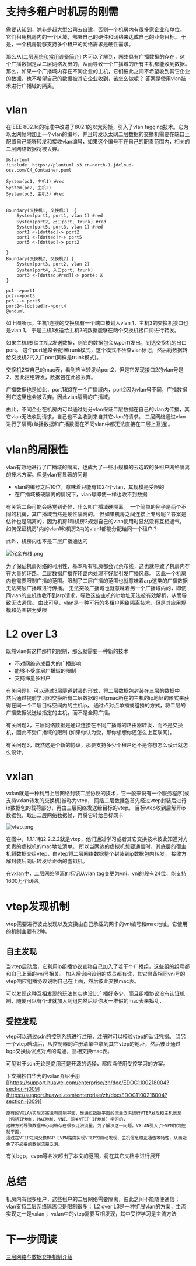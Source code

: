 # 支持多租户时机房的刚需

需要认知到，除非是超大型公司去自建，否则一个机房内有很多家企业和单位。
它们租用机房内的一个区域，部署自己的硬件和网络来达成自己的业务目标。
于是，一个机房能够支持多个租户的网络需求是硬性需求。

那么从[[二层网络和常用设备简介](..%2F%E4%BA%8C%E5%B1%82%E7%BD%91%E7%BB%9C%E5%92%8C%E5%B8%B8%E7%94%A8%E8%AE%BE%E5%A4%87%E7%AE%80%E4%BB%8B)]
内可以了解到，网络具有广播数据的存在，这个广播数据是从二层网络发出的，从而导致一个广播域的所有主机都能收到数据。
那么，如果一个广播域内存在不同企业的主机，它们彼此之间不希望收到其它企业的数据，也不希望自己的数据被其它企业收到，该怎么做呢？
答案是使用vlan技术进行广播域的隔离。

# vlan

在IEEE 802.1q的标准中改进了802.1的以太网帧，引入了vlan
tagging技术。它为以太网帧附加上一个vlan的编号，并且转发以太网二层数据的交换机需要在端口上配置自己能够转发和接收vlan编号，如果这个编号不在自己的职责范围内，相关的二层网络数据将被丢弃。

```plantuml
@startuml
!include  https://plantuml.s3.cn-north-1.jdcloud-oss.com/C4_Container.puml

System(pc1, 主机1) #red
System(pc2, 主机2)
System(pc3, 主机3) #red


Boundary(交换机1, 交换机1)  {
    System(port1, port1, vlan 1) #red
    System(port2, 出口port, trunk) #red
    System(port5, port3, vlan 1) #red
    port1 <-[dotted]-> port2
    port1 <-[dotted]r-> port5
    port5 <-[dotted]-> port2
   
}
Boundary(交换机2, 交换机2) {
    System(port3, port2, vlan 2)
    System(port4, 入口port, trunk)
    port3 <-[dotted,#red]l-> port4: X
} 

pc1-->port1
pc2-->port3
pc3 --> port5
port2<-[dotted]r->port4
@enduml
```

如上图所示，主机1连接的交换机有一个端口被划入vlan 1，主机3的交换机接口也是vlan 1。
于是主机1发送给主机2的数据能够在两个交换机接口间进行转发。

如果主机1要给主机2发送数据，则它的数据包会从port1发出，到达交换机的出口port。
这个port通常会配置trunk模式，这个模式不检查vlan标记，然后将数据转给交换机2的入口port(同样是trunk模式)。

交换机2查自己的mac表，看到应当转发给port2，但是它发现接口2的vlan号是2，因此拒绝转发，数据包在此被丢弃。

广播数据也是如此，port1和3在一个广播域内，port2因为vlan号不同，广播数据到它这里也会被丢弃。因此vlan隔离的广播域。

由此，不同企业在机房内可以通过划分vlan保证二层数据在自己的vlan内传播，其它vlan无法收到请求，自己也不会收到来自其它vlan的请求。
二层网络通过vlan进行了隔离(单播数据和广播数据在不同vlan中都无法直接在二层上互通)。

# vlan的局限性

vlan有效地进行了广播域的隔离，也成为了一些小规模的云选取的多租户网络隔离的技术方案。但是vlan有显著的问题

* vlan的编号之后10位，意味着只能有1024个vlan，其规模是受限的
* 在广播域被硬隔离的情况下，vlan号即使一样也收不到数据

有关第二条可能会感觉到奇怪，什么叫广播域硬隔离。
一个简单的例子是两个不同的机房，其广播域当然是硬性隔离的。
但如果机房之间连接上专线呢？答案是估计也是隔离的，因为机房1和机房2规划自己的vlan使用时显然没有互相通气，
如何保证机房1内的vlan1和机房2内的vlan1都能分配给同一个租户？

此外，机房内也不是二层广播通达的

![冗余布线.png](冗余布线.png)

为了保证机房网络的可用性，基本所有机房都会冗余布线，这也就导致了机房内存在大量的环路。二层数据广播在环路内处理不好就引发广播风暴。
因此一个机房内也需要限制广播的范围。限制了二层广播的范围也就意味着arp这类的广播数据无法突破广播域进行传播。
无法突破广播域也就意味着另一个广播域内的，即使同vlan的主机也收不到arp请求，导致这些主机的ip地址无法被有效解析，从而导致无法通信。
由此可见，vlan是一种可行的多租户网络隔离技术，但是其应用规模和范围较为受限

# L2 over L3

既然vlan有这样那样的限制，那么就需要一种新的技术

* 不对网络造成巨大的广播影响
* 能够不受底层广播域的限制
* 支持海量多租户

有关问题1，可以通过3层隧道封装的形式，将二层数据包封装在三层的数据中，
然后通过提前学习和交换所有二层数据的目标mac所在的主机的ip地址的形式来获得在同一个二层目标空间内的主机ip，
通过点对点单播或组播的方式，将二层的广播数据发送给指定的主机，而不是全网广播。

有关问题2，三层网络数据是通过连接在不同广播域的路由器转发，而不是交换机，因此不受广播域的限制
(如果你认为受，那你想想你还怎么上互联网)。

有关问题3，既然这是个新的协议，那要支持多少个租户还不是你想怎么设计就怎么设计。

# vxlan

vxlan就是一种利用上层网络封装二层协议的技术，它一般来说有一个服务程序(或支持vxlan转发的交换机)被称为vtep，
网络二层数据包首先经过vtep封装后进行ip数据包的载荷部分，再由三层网络发送给目标的vtep。
目标vtep收到后解开ip数据包，取出二层网络数据帧，再将它转给目标网卡

![vtep.png](vtep.png)

在图中，1.1.1.1和2.2.2.2就是vtep，他们通过学习或者其它交换技术彼此知道对方负责的虚拟机的mac地址清单。
所以当两边的虚拟机想要通信时，其底层的宿主机将数据交给vtep，由vtep将二层网络数据整个封装到ip数据包内转发。
接收方解封装后向后转发给正确的虚拟机。

在vxlan中，二层网络隔离的标记从vlan tag变更为vni，vni的段有24位，能支持1600万个网络。

# vtep发现机制

vtep需要进行彼此发现以及交换由自己承载的网卡的vni编号和mac地址。它使用的机制主要有2种。

## 自主发现

当vtep启动后，它利用ip组播协议宣称自己加入了若干个广播组，这些组的组号都和自己上面的vni号相关。
加入后询问该组的成员都有谁，其它具备相同vni号的vtep响应组播协议说明自己在上面，然后彼此交换mac表。

可以发现这种互相发现的玩法其实也没比广播好多少，而且组播协议没有认证机制，随便可以有个谁就加入到组内然后给你发一堆假的mac表来捣乱，

## 受控发现

vtep可以通过sdn的控制系统进行注册，注册时可以校验vtep的认证凭据。
当另一个vtep启动后，从控制器的注册清单中拿到其它vtep的地址，然后彼此通过bgp交换协议点对点的沟通，互相交换mac表。

可见对于sdn无论是商用还是开源的选择，都应当使用受控学习的方案。

下文摘抄自华为的vxlan介绍手册[[https://support.huawei.com/enterprise/zh/doc/EDOC1100218004?section=j009](https://support.huawei.com/enterprise/zh/doc/EDOC1100218004?section=j009)]

```text
原有的VXLAN实现方案没有控制平面，是通过数据平面的流量泛洪进行VTEP发现和主机信息（包括IP地址、MAC地址、VNI、网关VTEP IP地址）学习的，
这种方式导致数据中心网络存在很多泛洪流量。为了解决这一问题，VXLAN引入了EVPN作为控制平面，
通过在VTEP之间交换BGP EVPN路由实现VTEP的自动发现、主机信息相互通告等特性，从而避免了不必要的数据流量泛洪。
```

有关bgp，evpn等名次超出了本文的范围，将在其它文档中进行展开

# 总结

机房内有很多租户，这些租户的二层网络需要隔离，彼此之间不能随便通信；
vlan支持二层网络隔离但是限制很多；
L2 over L3是一种扩展vlan的方案，主流实现之一是vxlan；
vxlan中的vtep需要互相发现，其中受控学习是主流方法

# 下一步阅读

[三层网络与数据交换机制介绍](..%2F%E4%B8%89%E5%B1%82%E7%BD%91%E7%BB%9C%E4%B8%8E%E6%95%B0%E6%8D%AE%E4%BA%A4%E6%8D%A2%E6%9C%BA%E5%88%B6%E4%BB%8B%E7%BB%8D)